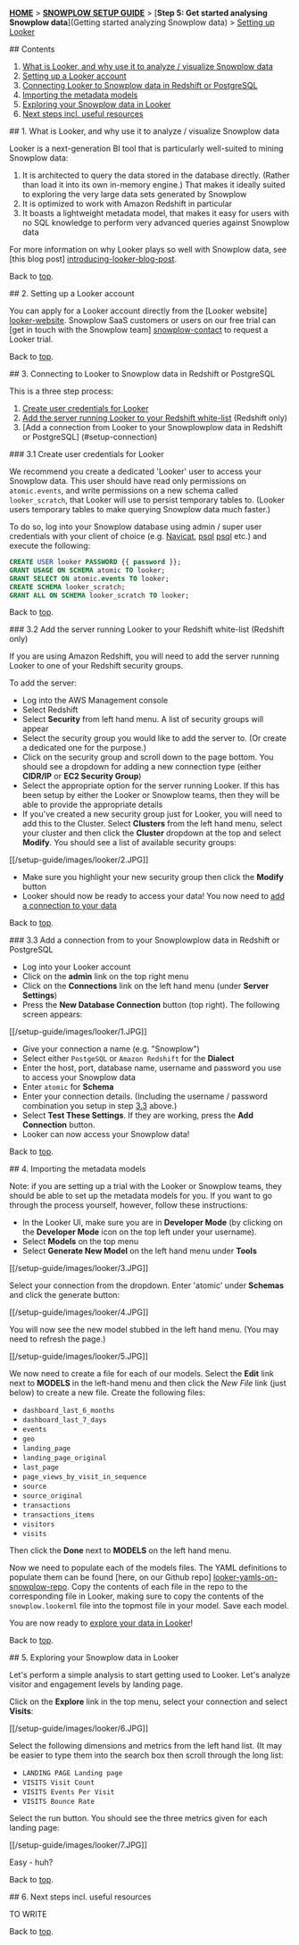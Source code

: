 [**HOME**](Home) > [**SNOWPLOW SETUP GUIDE**](Setting-up-Snowplow) > [**Step 5: Get started analysing Snowplow data**](Getting started analyzing Snowplow data) > [Setting up Looker](Getting-started-with-Looker)

<a name="top" />
## Contents

1. [What is Looker, and why use it to analyze / visualize Snowplow data](#what-and-why)
2. [Setting up a Looker account](#setup)
3. [Connecting Looker to Snowplow data in Redshift or PostgreSQL](#redshift)
4. [Importing the metadata models](#importing-the-models)
5. [Exploring your Snowplow data in Looker](#exploring-your-data)
6. [Next steps incl. useful resources](#next-steps)


<a name="what-and-why" />
## 1. What is Looker, and why use it to analyze / visualize Snowplow data

Looker is a next-generation BI tool that is particularly well-suited to mining Snowplow data:

1. It is architected to query the data stored in the database directly. (Rather than load it into its own in-memory engine.) That makes it ideally suited to exploring the very large data sets generated by Snowplow
2. It is optimized to work with Amazon Redshift in particular
3. It boasts a lightweight metadata model, that makes it easy for users with no SQL knowledge to perform very advanced queries against Snowplow data

For more information on why Looker plays so well with Snowplow data, see [this blog post] [introducing-looker-blog-post].

Back to [top](#top).

<a name="setup" />
## 2. Setting up a Looker account

You can apply for a Looker account directly from the [Looker website] [looker-website]. Snowplow SaaS customers or users on our free trial can [get in touch with the Snowplow team] [snowplow-contact] to request a Looker trial.

Back to [top](#top).

<a name="redshift" />
## 3. Connecting to Looker to Snowplow data in Redshift or PostgreSQL

This is a three step process:

1. [Create user credentials for Looker](#user-creds)
2. [Add the server running Looker to your Redshift white-list](#white-list) (Redshift only)
3. [Add a connection from Looker to your Snowplowplow data in Redshift or PostgreSQL] (#setup-connection)

<a name="user-creds" />
### 3.1 Create user credentials for Looker

We recommend you create a dedicated 'Looker' user to access your Snowplow data. This user should have read only permissions on `atomic.events`, and write permissions on a new schema called `looker_scratch`, that Looker will use to persist temporary tables to. (Looker users temporary tables to make querying Snowplow data much faster.)

To do so, log into your Snowplow database using admin / super user credentials with your client of choice (e.g. [Navicat][navicat], [psql] [psql] etc.) and execute the following:

```sql
CREATE USER looker PASSWORD {{ password }};
GRANT USAGE ON SCHEMA atomic TO looker;
GRANT SELECT ON atomic.events TO looker;
CREATE SCHEMA looker_scratch;
GRANT ALL ON SCHEMA looker_scratch TO looker;
```

Back to [top](#top).

<a name="white-list" />
### 3.2 Add the server running Looker to your Redshift white-list (Redshift only)

If you are using Amazon Redshift, you will need to add the server running Looker to one of your Redshift security groups. 

To add the server:

* Log into the AWS Management console 
* Select Redshift
* Select **Security** from left hand menu. A list of security groups will appear
* Select the security group you would like to add the server to. (Or create a dedicated one for the purpose.)
* Click on the security group and scroll down to the page bottom. You should see a dropdown for adding a new connection type (either **CIDR/IP** or **EC2 Security Group**)
* Select the appropriate option for the server running Looker. If this has been setup by either the Looker or Snowplow teams, then they will be able to provide the appropriate details
* If you've created a new security group just for Looker, you will need to add this to the Cluster. Select **Clusters** from the left hand menu, select your cluster and then click the **Cluster** dropdown at the top and select **Modify**. You should see a list of available security groups:

[[/setup-guide/images/looker/2.JPG]]

* Make sure you highlight your new security group then click the **Modify** button
* Looker should now be ready to access your data! You now need to [add a connection to your data](#setup-connection)

Back to [top](#top).

<a name="setup-connection" />
### 3.3 Add a connection from to your Snowplowplow data in Redshift or PostgreSQL


* Log into your Looker account
* Click on the **admin** link on the top right menu
* Click on the **Connections** link on the left hand menu (under **Server Settings**)
* Press the **New Database Connection** button (top right). The following screen appears:

[[/setup-guide/images/looker/1.JPG]]

* Give your connection a name (e.g. "Snowplow")
* Select either `PostgeSQL` or `Amazon Redshift` for the **Dialect**
* Enter the host, port, database name, username and password you use to access your Snowplow data
* Enter `atomic` for **Schema**
* Enter your connection details. (Including the username / password combination you setup in step [3.3](#user-creds) above.)
* Select **Test These Settings**. If they are working, press the **Add Connection** button.
* Looker can now access your Snowplow data!

Back to [top](#top).

<a name="importing-the-models" />
## 4. Importing the metadata models

Note: if you are setting up a trial with the Looker or Snowplow teams, they should be able to set up the metadata models for you. If you want to go through the process yourself, however, follow these instructions:

* In the Looker UI, make sure you are in **Developer Mode** (by clicking on the **Developer Mode** icon on the top left under your username).
* Select **Models** on the top menu
* Select **Generate New Model** on the left hand menu under **Tools**

[[/setup-guide/images/looker/3.JPG]]

Select your connection from the dropdown. Enter 'atomic' under **Schemas** and click the generate button:

[[/setup-guide/images/looker/4.JPG]]

You will now see the new model stubbed in the left hand menu. (You may need to refresh the page.)

[[/setup-guide/images/looker/5.JPG]]

We now need to create a file for each of our models. Select the **Edit** link next to **MODELS** in the left-hand menu and then click the *New File* link (just below) to create a new file. Create the following files:

* `dashboard_last_6_months`
* `dashboard_last_7_days`
* `events`
* `geo`
* `landing_page`
* `landing_page_original`
* `last_page`
* `page_views_by_visit_in_sequence`
* `source`
* `source_original`
* `transactions`
* `transactions_items`
* `visitors`
* `visits`

Then click the **Done** next to **MODELS** on the left hand menu.

Now we need to populate each of the models files. The YAML definitions to populate them can be found [here, on our Github repo] [looker-yamls-on-snowplow-repo]. Copy the contents of each file in the repo to the corresponding file in Looker, making sure to copy the contents of the `snowplow.lookerml` file into the topmost file in your model. Save each model.

You are now ready to [explore your data in Looker](#exploring-your-data)!

Back to [top](#top).

<a name="exploring-your-data" />
## 5. Exploring your Snowplow data in Looker

Let's perform a simple analysis to start getting used to Looker. Let's analyze visitor and engagement levels by landing page.

Click on the **Explore** link in the top menu, select your connection and select **Visits**:

[[/setup-guide/images/looker/6.JPG]]

Select the following dimensions and metrics from the left hand list. (It may be easier to type them into the search box then scroll through the long list:

* `LANDING PAGE Landing page`
* `VISITS Visit Count`
* `VISITS Events Per Visit`
* `VISITS Bounce Rate`

Select the run button. You should see the three metrics given for each landing page:

[[/setup-guide/images/looker/7.JPG]]

Easy - huh?

Back to [top](#top).

<a name="next-steps" />
## 6. Next steps incl. useful resources

TO WRITE

Back to [top](#top).


[introducing-looker-blog-post]: http://snowplowanalytics.com/blog/2013/12/10/introducing-looker-a-fresh-approach-to-bi-on-snowplow-data/
[looker-website]: http://www.looker.com/
[snowplow-contact]: mailto:contact@snowplowanalytics.com
[psql]: http://www.postgresql.org/docs/9.2/static/app-psql.html
[navicat]: http://www.navicat.com/
[looker-yamls-on-snowplow-repo]: https://github.com/snowplow/snowplow/tree/master/5-analytics/looker-analytics